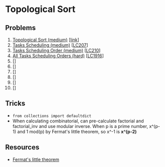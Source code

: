 # Topological Sort

## Problems

1. [Topological Sort (medium)]()
[[link](https://www.geeksforgeeks.org/topological-sorting/)]
1. [Tasks Scheduling (medium)]()
[[LC207](https://leetcode.com/problems/course-schedule/)]
1. [Tasks Scheduling Order (medium)]()
[[LC210](https://leetcode.com/problems/course-schedule-ii/)]
1. [All Tasks Scheduling Orders (hard)]()
[[LC1916](https://leetcode.com/problems/count-ways-to-build-rooms-in-an-ant-colony/)]
1. []()
[[]()]
1. []()
[[]()]
1. []()
[[]()]
1. []()
[[]()]
1. []()
[[]()]
1. []()
[[]()]

## Tricks

- `from collections import defaultdict`
- When calculating combinatorial, can pre-calculate factorial and factorial_inv and use modular inverse.
When p is a prime number, x^(p-1) and 1 mod(p) by Fermat's little theorem, so x^-1 is **x^(p-2)**

## Resources

- [Fermat's little theorem](https://en.wikipedia.org/wiki/Fermat%27s_little_theorem)
